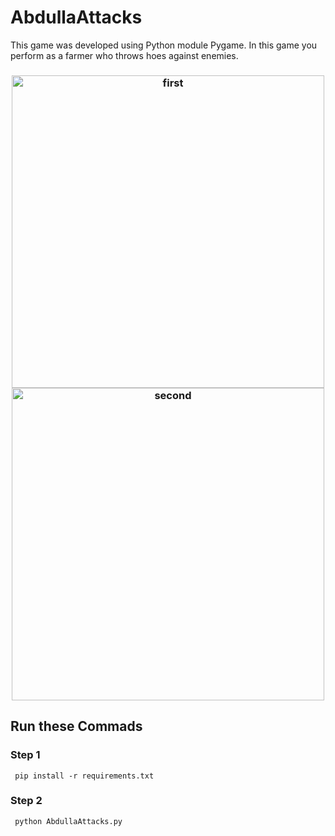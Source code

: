 # AbdullaAttacks

This game was developed using Python module Pygame. In this game you perform as a farmer who throws hoes against enemies.

<h3> 
     
     
<div align="center">
     <img src="https://user-images.githubusercontent.com/106261886/178915689-f2c249f6-55b6-42c1-93d5-14169b2a96b1.png" alt="first" width="500">
     <img src="https://user-images.githubusercontent.com/106261886/178915715-b8476bab-99e5-446c-873e-11fa39ff5b41.png" alt="second" width="500">
</div>


## Run these Commads
### Step 1
     pip install -r requirements.txt
### Step 2
     python AbdullaAttacks.py
  







